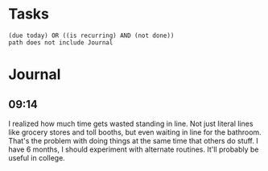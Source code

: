 # Tasks
```tasks
(due today) OR ((is recurring) AND (not done))
path does not include Journal
```
# Journal
## 09:14
I realized how much time gets wasted standing in line. Not just literal lines like grocery stores and toll booths, but even waiting in line for the bathroom. That's the problem with doing things at the same time that others do stuff. I have 6 months, I should experiment with alternate routines. It'll probably be useful in college.